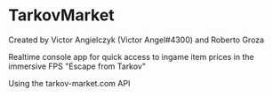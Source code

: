 # TarkovMarket
Created by Victor Angielczyk (Victor Angel#4300) and Roberto Groza

Realtime console app for quick access to ingame item prices in the immersive FPS "Escape from Tarkov"

Using the tarkov-market.com API
